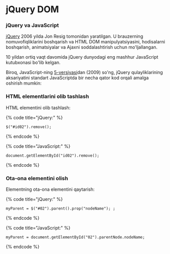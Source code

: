 # jQuery DOM

### jQuery va JavaScript

[jQuery](https://www.w3schools.com/jquery/default.asp) 2006 yilda Jon Resig tomonidan yaratilgan. U brauzerning nomuvofiqliklarini boshqarish va HTML DOM manipulyatsiyasini, hodisalarni boshqarish, animatsiyalar va Ajaxni soddalashtirish uchun mo'ljallangan.

10 yildan ortiq vaqt davomida jQuery dunyodagi eng mashhur JavaScript kutubxonasi bo'lib kelgan.

Biroq, JavaScript-ning [5-versiyasi](https://www.w3schools.com/js/js\_es5.asp)dan (2009) so'ng, jQuery qulayliklarining aksariyatini standart JavaScriptda bir necha qator kod orqali amalga oshirish mumkin:

### HTML elementlarini olib tashlash

HTML elementini olib tashlash:

{% code title="jQuery:" %}
```
$("#id02").remove();
```
{% endcode %}

{% code title="JavaScript:" %}
```
document.getElementById("id02").remove();
```
{% endcode %}

### Ota-ona elementini olish

Elementning ota-ona elementini qaytarish:

{% code title="jQuery:" %}
```
myParent = $("#02").parent().prop("nodeName"); ;
```
{% endcode %}

{% code title="JavaScript:" %}
```
myParent = document.getElementById("02").parentNode.nodeName;
```
{% endcode %}
